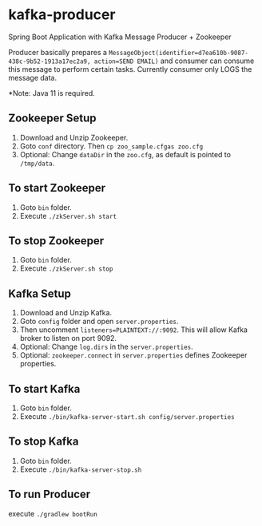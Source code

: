 # kafka-producer

Spring Boot Application with Kafka Message Producer + Zookeeper

Producer basically prepares a `MessageObject(identifier=d7ea610b-9087-438c-9b52-1913a17ec2a9, action=SEND EMAIL)` and consumer can consume this message to perform certain tasks. 
Currently consumer only LOGS the message data.

*Note: Java 11 is required.

## Zookeeper Setup

1. Download and Unzip Zookeeper.
2. Goto `conf` directory. Then `cp zoo_sample.cfgas zoo.cfg`
3. Optional: Change `dataDir` in the `zoo.cfg`, as default is pointed to `/tmp/data`.

## To start Zookeeper

1. Goto `bin` folder.
2. Execute `./zkServer.sh start`

## To stop Zookeeper

1. Goto `bin` folder.
2. Execute `./zkServer.sh stop`

## Kafka Setup

1. Download and Unzip Kafka.
2. Goto `config` folder and open `server.properties`.
3. Then uncomment `listeners=PLAINTEXT://:9092`. This will allow Kafka broker to listen on port 9092.
4. Optional: Change `log.dirs` in the `server.properties`.
5. Optional: `zookeeper.connect` in `server.properties` defines Zookeeper properties.

## To start Kafka

1. Goto `bin` folder.
2. Execute `./bin/kafka-server-start.sh config/server.properties`

## To stop Kafka

1. Goto `bin` folder.
2. Execute `./bin/kafka-server-stop.sh`

## To run Producer

execute `./gradlew bootRun` 
